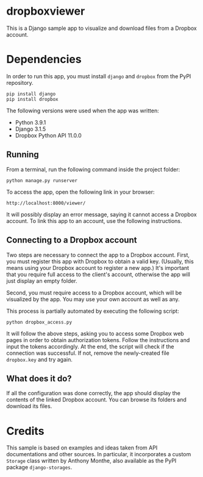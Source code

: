 # dropboxviewer

This is a Django sample app to visualize and download files from a 
Dropbox account.

# Dependencies

In order to run this app, you must install `django` and `dropbox` from the
PyPI repository.

```
pip install django
pip install dropbox
```

The following versions were used when the app was written:

* Python 3.9.1
* Django 3.1.5
* Dropbox Python API 11.0.0

## Running

From a terminal, run the following command inside the project folder:

```
python manage.py runserver
```

To access the app, open the following link in your browser:

```
http://localhost:8000/viewer/
```

It will possibly display an error message, saying it cannot access a Dropbox
account. To link this app to an account, use the following instructions.

## Connecting to a Dropbox account

Two steps are necessary to connect the app to a Dropbox account. First,
you must register this app with Dropbox to obtain a valid key. (Usually, this
means using your Dropbox account to register a new app.) It's important that
you require full access to the client's account, otherwise the app will just
display an empty folder. 

Second, you must require access to a Dropbox account, which will be 
visualized by the app. You may use your own account as well as any.

This process is partially automated by executing the following script:

```
python dropbox_access.py
```

It will follow the above steps, asking you to access some Dropbox web pages
in order to obtain authorization tokens. Follow the instructions and input the
tokens accordingly. At the end, the script will check if the connection was
successful. If not, remove the newly-created file ``dropbox.key`` and try
again.

## What does it do?

If all the configuration was done correctly, the app should display the
contents of the linked Dropbox account. You can browse its folders and download
its files.

# Credits

This sample is based on examples and ideas taken from API
documentations and other sources. In particular, it incorporates a 
custom ``Storage`` class written by Anthony Monthe, also available as
the PyPI package ``django-storages``.

